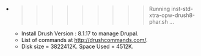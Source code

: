 * >>>>>>>>> Running inst-std-xtra-opw-drush8-phar.sh ...
  * Install  Drush Version : 8.1.17  to manage Drupal.
  * List of commands at http://drushcommands.com/.
  * Disk size = 3822412K. Space Used = 4512K.
